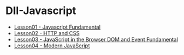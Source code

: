 # DII-Javascript

- [Lesson01 - Javascript Fundamental](workshop/lesson03/dom/lesson.md)
- [Lesson02 - HTTP and CSS](workshop/lesson03/dom/lesson.md)
- [Lesson03 - JavaScript in the Browser DOM and Event Fundamental](workshop/lesson03/dom/lesson.md)
- [Lesson04 - Modern JavaScript](workshop/lesson04/dom/lesson.md)
